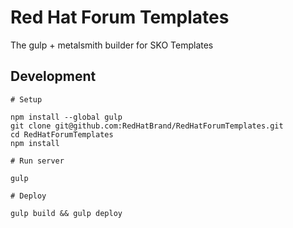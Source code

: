 # Red Hat Forum Templates

The gulp + metalsmith builder for SKO Templates


## Development

    # Setup

    npm install --global gulp
    git clone git@github.com:RedHatBrand/RedHatForumTemplates.git
    cd RedHatForumTemplates 
    npm install

    # Run server

    gulp

    # Deploy

    gulp build && gulp deploy
